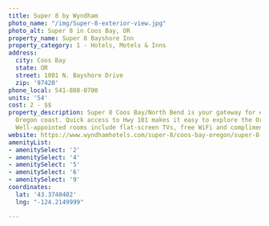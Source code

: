 ```yaml
---
title: Super 8 by Wyndham
photo_name: "/img/Super-8-exterior-view.jpg"
photo_alt: Super 8 in Coos Bay, OR
property_name: Super 8 Bayshore Inn
property_category: 1 - Hotels, Motels & Inns
address:
  city: Coos Bay
  state: OR
  street: 1001 N. Bayshore Drive
  zip: '97420'
phone_local: 541-808-0700
units: '54'
cost: 2 - $$
property_description: Super 8 Coos Bay/North Bend is your gateway for exploring the
  Oregon coast. Quick access to Hwy 101 makes it easy to explore the Oregon Bay area.
  Well-appointed rooms include flat-screen TVs, free WiFi and complimentary breakfast.
website: https://www.wyndhamhotels.com/super-8/coos-bay-oregon/super-8-coos-bay-north-bend/overview?brand_id=SE&checkin_date=10/4/2018&checkout_date=10/5/2018&useWRPoints=false&children=0&adults=1&rooms=1&radius=25&brand_code=BH,DI,RA,BU,HJ,KG,MT,SE,TL,WG,WY,WT,WP,VO,DX,TM,CE,AA&PriceFilter=0-2147483647&latitude=43.3665007&longitude=-124.21789030000002&referring_&referring_brand=SE
amenityList:
- amenitySelect: '2'
- amenitySelect: '4'
- amenitySelect: '5'
- amenitySelect: '6'
- amenitySelect: '9'
coordinates:
  lat: '43.3740402'
  lng: "-124.2149999"

---
```

